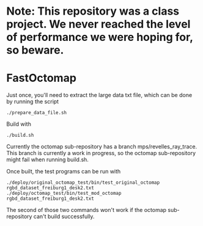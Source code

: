 # Note: This repository was a class project. We never reached the level of performance we were hoping for, so beware.

# FastOctomap


Just once, you'll need to extract the large data txt file, which can be done by running the script
```
./prepare_data_file.sh
```

Build with
```
./build.sh
```

Currently the octomap sub-repository has a branch mps/revelles_ray_trace. This branch is currently a work in progress,
so the octomap sub-repository might fail when running build.sh.

Once built, the test programs can be run with
```
./deploy/original_octomap_test/bin/test_original_octomap rgbd_dataset_freiburg1_desk2.txt
./deploy/octomap_test/bin/test_mod_octomap rgbd_dataset_freiburg1_desk2.txt
```

The second of those two commands won't work if the octomap sub-repository can't build successfully.
